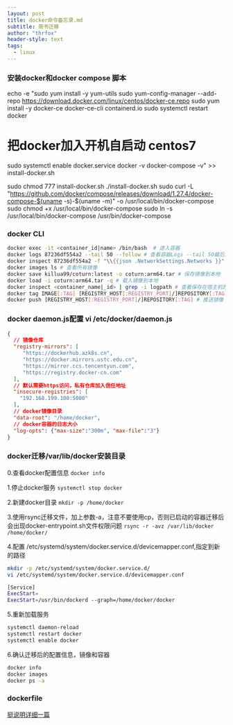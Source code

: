 ```yaml
---
layout: post
title: docker命令备忘录.md
subtitle: 简书迁移
author: "thrfox"
header-style: text
tags:
  - linux
---
```

### 安装docker和docker compose 脚本
echo -e "sudo yum install -y yum-utils
sudo yum-config-manager     --add-repo     https://download.docker.com/linux/centos/docker-ce.repo
sudo yum install -y docker-ce docker-ce-cli containerd.io
sudo systemctl restart docker
# 把docker加入开机自启动 centos7
sudo systemctl enable docker.service
docker -v
docker-compose -v" >> install-docker.sh

sudo chmod 777 install-docker.sh
./install-docker.sh
sudo curl -L "https://github.com/docker/compose/releases/download/1.27.4/docker-compose-$(uname -s)-$(uname -m)" -o /usr/local/bin/docker-compose
sudo chmod +x /usr/local/bin/docker-compose
sudo ln -s /usr/local/bin/docker-compose /usr/bin/docker-compose


### docker CLI
~~~sh 
docker exec -it <container_id|name> /bin/bash  # 进入容器
docker logs 87236df554a2 --tail 50 --follow # 查看容器Logs --tail 50最后五十行 ，--follow 跟随日志打印
docker inspect 87236df554a2 -f "\\{{json .NetworkSettings.Networks }}" # 查看容器所在网络
docker images ls # 查看所有镜像
docker save killua99/coturn:latest -o coturn:arm64.tar # 保存镜像到本地
docker load -i coturn:arm64.tar -q # 载入镜像到本地
docker inspect <container_name|_id> | grep -i logpath # 查看保存在宿主机的的容器logs
docker tag IMAGE[:TAG] [REGISTRY_HOST[:REGISTRY_PORT]/]REPOSITORY[:TAG] # 标记镜像到镜像库 
docker push [REGISTRY_HOST[:REGISTRY_PORT]/]REPOSITORY[:TAG] # 推送镜像
~~~

### docker daemon.js配置 vi /etc/docker/daemon.js
~~~json
{
  // 镜像仓库
  "registry-mirrors": [
     "https://dockerhub.azk8s.cn",
     "https://docker.mirrors.ustc.edu.cn",
     "https://mirror.ccs.tencentyun.com",
     "https://registry.docker-cn.com"
  ],
  // 默认需要https访问，私有仓库加入信任地址
  "insecure-registries": [
    "192.168.199.100:5000"
  ],
  // docker镜像目录
  "data-root": "/home/docker",
  // docker容器的日志大小
  "log-opts": {"max-size":"300m", "max-file":"3"}
}
~~~

### docker迁移/var/lib/docker安装目录
0.查看docker配置信息
`docker info`

1.停止docker服务
`systemctl stop docker`

2.新建docker目录
`mkdir -p /home/docker`

3.使用rsync迁移文件，加上参数-a，注意不要使用cp，否则已启动的容器迁移后会出现docker-entrypoint.sh文件权限问题
`rsync -r -avz /var/lib/docker /home/docker/`

4.配置 /etc/systemd/system/docker.service.d/devicemapper.conf,指定到新的路径

~~~sh
mkdir -p /etc/systemd/system/docker.service.d/
vi /etc/systemd/system/docker.service.d/devicemapper.conf

[Service]
ExecStart=
ExecStart=/usr/bin/dockerd --graph=/home/docker/docker
~~~
5.重新加载服务
~~~sh
systemctl daemon-reload
systemctl restart docker
systemctl enable docker
~~~
6.确认迁移后的配置信息，镜像和容器
~~~sh
docker info
docker images
docker ps -a
~~~

### dockerfile
[挺说明详细一篇](https://www.cnblogs.com/panwenbin-logs/p/8007348.html)

